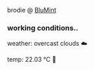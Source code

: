 brodie @ [BluMint](https://www.linkedin.com/company/blumint-io/)

<!--weather_start-->
### working conditions..

weather: overcast clouds ☁️

temp: 22.03 °C 🥶

<!--weather_end-->
